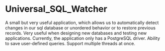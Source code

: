 # Universal_SQL_Watcher

A small but very useful application, which allows us to automatically detect changes in our sql database or unordered behavior or to restore previous records. Very useful when designing new databases and testing new applications. Currently, the application only has a PostgreSQL driver. Ability to save user-defined queries. Support multiple threads at once.
